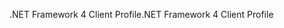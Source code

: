 <span data-ttu-id="6cf91-101">.NET Framework 4 Client Profile</span><span class="sxs-lookup"><span data-stu-id="6cf91-101">.NET Framework 4 Client Profile</span></span>